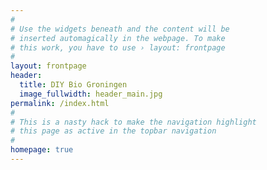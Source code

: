 ```yaml
---
#
# Use the widgets beneath and the content will be
# inserted automagically in the webpage. To make
# this work, you have to use › layout: frontpage
#
layout: frontpage
header:
  title: DIY Bio Groningen  
  image_fullwidth: header_main.jpg
permalink: /index.html
#
# This is a nasty hack to make the navigation highlight
# this page as active in the topbar navigation
#
homepage: true
---
```

